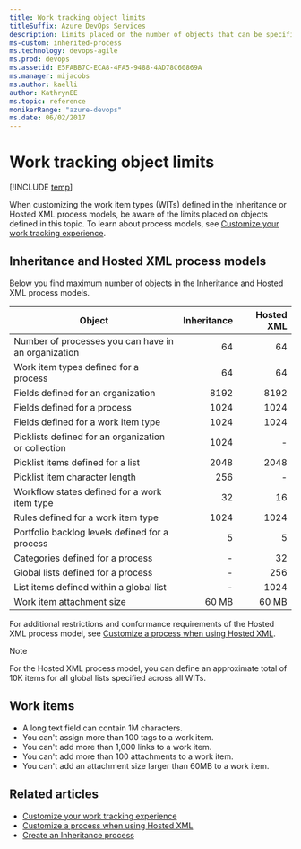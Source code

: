 ```yaml
---
title: Work tracking object limits
titleSuffix: Azure DevOps Services
description: Limits placed on the number of objects that can be specified for the Inheritance and Hosted XML process models for Azure DevOps Services
ms-custom: inherited-process
ms.technology: devops-agile
ms.prod: devops
ms.assetid: E5FABB7C-ECA8-4FA5-9488-4AD78C60869A
ms.manager: mijacobs
ms.author: kaelli
author: KathrynEE
ms.topic: reference
monikerRange: "azure-devops"
ms.date: 06/02/2017
---
```


# Work tracking object limits

[!INCLUDE [temp](../../../boards/_shared/version-vsts-only.md)]

When customizing the work item types (WITs) defined in the Inheritance or Hosted XML process models, be aware of the limits placed on objects defined in this topic. To learn about process models, see [Customize your work tracking experience](../../../reference/customize-work.md).

## Inheritance and Hosted XML process models

Below you find maximum number of objects in the Inheritance and Hosted XML process models.

| Object                                              | Inheritance | Hosted XML |
| --------------------------------------------------- | ----------: | ---------: |
| Number of processes you can have in an organization |          64 |         64 |
| Work item types defined for a process               |          64 |         64 |
| Fields defined for an organization                  |        8192 |       8192 |
| Fields defined for a process                        |        1024 |       1024 |
| Fields defined for a work item type                 |        1024 |       1024 |
| Picklists defined for an organization or collection |        1024 |          - |
| Picklist items defined for a list                   |        2048 |       2048 |
| Picklist item character length                      |         256 |          - |
| Workflow states defined for a work item type        |          32 |         16 |
| Rules defined for a work item type                  |        1024 |       1024 |
| Portfolio backlog levels defined for a process      |           5 |          5 |
| Categories defined for a process                    |           - |         32 |
| Global lists defined for a process                  |           - |        256 |
| List items defined within a global list             |           - |       1024 |
| Work item attachment size                           |       60 MB |      60 MB |

For additional restrictions and conformance requirements of the Hosted XML process model, see [Customize a process when using Hosted XML](../../../organizations/settings/work/import-process/customize-process.md).

> [!NOTE]  
> For the Hosted XML process model, you can define an approximate total of 10K items for all global lists specified across all WITs.

## Work items

- A long text field can contain 1M characters.
- You can't assign more than 100 tags to a work item.
- You can't add more than 1,000 links to a work item.
- You can't add more than 100 attachments to a work item.
- You can't add an attachment size larger than 60MB to a work item.

## Related articles

- [Customize your work tracking experience](../../../reference/customize-work.md)
- [Customize a process when using Hosted XML](import-process/customize-process.md)
- [Create an Inheritance process](manage-process.md)
